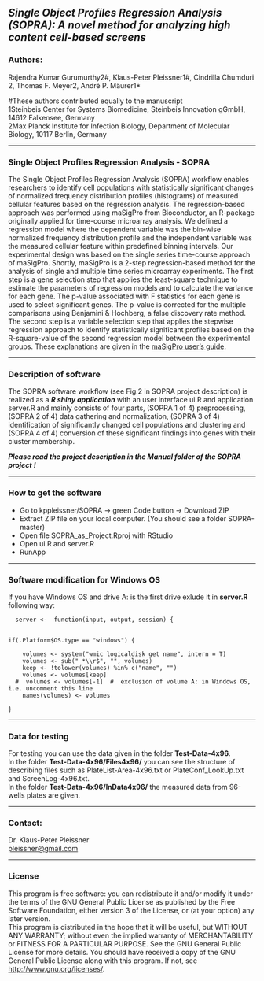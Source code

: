
## _Single Object Profiles Regression Analysis (SOPRA): A novel method for analyzing high content cell-based screens_ 

### Authors:
Rajendra Kumar Gurumurthy2#, Klaus-Peter Pleissner1#, Cindrilla Chumduri 2, Thomas F. Meyer2, André P. Mäurer1*

#These authors contributed equally to the manuscript  
1Steinbeis Center for Systems Biomedicine, Steinbeis Innovation gGmbH, 14612 Falkensee, Germany  
2Max Planck Institute for Infection Biology, Department of Molecular Biology, 10117 Berlin, Germany  

 ***  
### Single Object Profiles Regression Analysis - SOPRA  
 The Single Object Profiles Regression Analysis (SOPRA) workflow enables researchers to identify cell populations with statistically significant changes
 of normalized frequency distribution profiles (histograms) of measured cellular features based on the regression analysis. 
 The regression-based approach was performed using maSigPro from Bioconductor, an R-package originally applied for time-course microarray analysis.
 We defined a regression model where the dependent variable was the bin-wise normalized frequency distribution profile and the independent variable 
 was the measured cellular feature within predefined binning intervals. Our experimental design was based on the single series time-course approach of maSigPro.
 Shortly, maSigPro is a 2-step regression-based method for the analysis of single and multiple time series microarray experiments.
 The first step is a gene selection step that applies the least-square technique to estimate the parameters of regression models and to calculate 
 the variance  for each gene. The p-value associated with F statistics for each gene is used to select significant genes. 
 The p-value is corrected for the multiple comparisons using Benjamini & Hochberg, a false discovery rate method.
 The second step is a variable selection step that applies the stepwise regression approach to identify statistically significant profiles 
 based on the R-square-value of the second regression model between the experimental groups. These explanations are given in the [maSigPro user’s guide](https://bioconductor.org/packages/release/bioc/vignettes/maSigPro/inst/doc/maSigProUsersGuide.pdf).

*** 

### Description of software
The SOPRA software workflow (see Fig.2  in SOPRA project description) is realized as a _**R shiny application**_ with an user interface ui.R and application server.R and mainly consists of four parts, (SOPRA 1 of 4) preprocessing, (SOPRA 2 of 4) data gathering and normalization, (SOPRA 3 of 4) identification of significantly changed cell populations and clustering and (SOPRA 4 of 4) conversion of these significant findings into genes with their cluster membership.  

_**Please read the project description in the Manual folder of the SOPRA  project !**_    

*** 

### How to get the software  
* Go to kppleissner/SOPRA   ->  green Code button ->  Download ZIP
* Extract ZIP file on your local computer. (You should see a folder SOPRA-master) 
* Open file SOPRA_as_Project.Rproj with RStudio
* Open ui.R and server.R
* RunApp  

***

### Software modification for Windows OS   
If you have Windows OS and drive A: is the first drive exlude it in **server.R** following way:    

```{r}
  server <-  function(input, output, session) { 


if(.Platform$OS.type == "windows") {  
    
    volumes <- system("wmic logicaldisk get name", intern = T)
    volumes <- sub(" *\\r$", "", volumes)
    keep <- !tolower(volumes) %in% c("name", "")
    volumes <- volumes[keep]
  #  volumes <- volumes[-1]  #  exclusion of volume A: in Windows OS, i.e. uncomment this line
    names(volumes) <- volumes  
    
}
```
***
### Data for testing  
For testing you can use the data given in the folder __Test-Data-4x96__.  
In the folder __Test-Data-4x96/Files4x96/__ you can see the structure of describing files such as PlateList-Area-4x96.txt or PlateConf_LookUp.txt and ScreenLog-4x96.txt.  
In the folder __Test-Data-4x96/InData4x96/__ the measured data from 96-wells plates are given.

***
### Contact:   
Dr. Klaus-Peter Pleissner  
pleissner@gmail.com
 
--------

### License
This program is free software: you can redistribute it and/or modify it under the terms of the GNU General Public License as published by the Free Software Foundation, either version 3 of the License, or (at your option) any later version.  
This program is distributed in the hope that it will be useful, but WITHOUT ANY WARRANTY; without even the implied warranty of MERCHANTABILITY or FITNESS FOR A PARTICULAR PURPOSE. See the GNU General Public License for more details.
You should have received a copy of the GNU General Public License along with this program. If not, see http://www.gnu.org/licenses/.  
